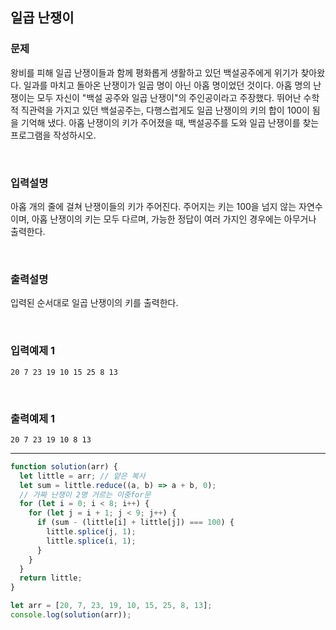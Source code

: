 ## 일곱 난쟁이

### 문제

왕비를 피해 일곱 난쟁이들과 함께 평화롭게 생활하고 있던 백설공주에게 위기가 찾아왔다. 일과를 마치고 돌아온 난쟁이가 일곱 명이 아닌 아홉 명이었던 것이다.
아홉 명의 난쟁이는 모두 자신이 "백설 공주와 일곱 난쟁이"의 주인공이라고 주장했다. 뛰어난 수학적 직관력을 가지고 있던 백설공주는, 다행스럽게도 일곱 난쟁이의 키의 합이 100이 됨을 기억해 냈다.
아홉 난쟁이의 키가 주어졌을 때, 백설공주를 도와 일곱 난쟁이를 찾는 프로그램을 작성하시오.

<br/>

### 입력설명

아홉 개의 줄에 걸쳐 난쟁이들의 키가 주어진다. 주어지는 키는 100을 넘지 않는 자연수이며, 아홉 난쟁이의 키는 모두 다르며, 가능한 정답이 여러 가지인 경우에는 아무거나 출력한다.

<br/>

### 출력설명

입력된 순서대로 일곱 난쟁이의 키를 출력한다.

<br/>

### 입력예제 1

```
20 7 23 19 10 15 25 8 13
```

<br/>

### 출력예제 1

```
20 7 23 19 10 8 13
```

---

```js
function solution(arr) {
  let little = arr; // 얕은 복사
  let sum = little.reduce((a, b) => a + b, 0);
  // 가짜 난쟁이 2명 거르는 이중for문
  for (let i = 0; i < 8; i++) {
    for (let j = i + 1; j < 9; j++) {
      if (sum - (little[i] + little[j]) === 100) {
        little.splice(j, 1);
        little.splice(i, 1);
      }
    }
  }
  return little;
}

let arr = [20, 7, 23, 19, 10, 15, 25, 8, 13];
console.log(solution(arr));
```
